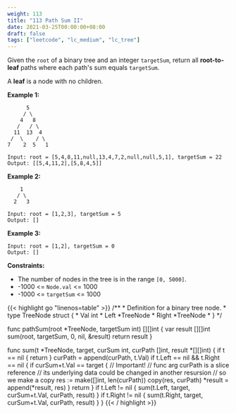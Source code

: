 ```yaml
---
weight: 113
title: "113 Path Sum II"
date: 2021-03-25T00:00:00+08:00
draft: false
tags: ["leetcode", "lc_medium", "lc_tree"]
---
```


Given the `root` of a binary tree and an integer `targetSum`, return all **root-to-leaf** paths where each path's sum equals `targetSum`.

A **leaf** is a node with no children.

**Example 1:**
```
      5
     / \
    4   8
   /   / \
  11  13  4
 /  \    / \
7    2  5   1

Input: root = [5,4,8,11,null,13,4,7,2,null,null,5,1], targetSum = 22
Output: [[5,4,11,2],[5,8,4,5]]
```
**Example 2:**
```
    1
   / \
  2   3

Input: root = [1,2,3], targetSum = 5
Output: []
```
**Example 3:**
```
Input: root = [1,2], targetSum = 0
Output: []
```

**Constraints:**

- The number of nodes in the tree is in the range `[0, 5000]`.
- -1000 <= `Node.val` <= 1000
- -1000 <= `targetSum` <= 1000

<div class="tabs"></div>
<div class="tab-content">
<div id="golang" class="lang">
{{< highlight go "linenos=table" >}}
/**
 * Definition for a binary tree node.
 * type TreeNode struct {
 *     Val int
 *     Left *TreeNode
 *     Right *TreeNode
 * }
 */

func pathSum(root *TreeNode, targetSum int) [][]int {
	var result [][]int
	sum(root, targetSum, 0, nil, &result)
	return result
}

func sum(t *TreeNode, target, curSum int, curPath []int, result *[][]int) {
	if t == nil {
		return
	}
	curPath = append(curPath, t.Val)
	if t.Left == nil && t.Right == nil {
		if curSum+t.Val == target {
            // Important!
            // func arg curPath is a slice reference
            // its underlying data could be changed in another resursion
            // so we make a copy
			res := make([]int, len(curPath))
			copy(res, curPath)
			*result = append(*result, res)
		}
		return
	}
	if t.Left != nil {
		sum(t.Left, target, curSum+t.Val, curPath, result)
	}
	if t.Right != nil {
		sum(t.Right, target, curSum+t.Val, curPath, result)
	}
}
{{< / highlight >}}
</div>
</div>
